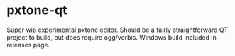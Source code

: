 # pxtone-qt
Super wip experimental pxtone editor. Should be a fairly straightforward QT project to build, but does require ogg/vorbis.
Windows build included in releases page. 
